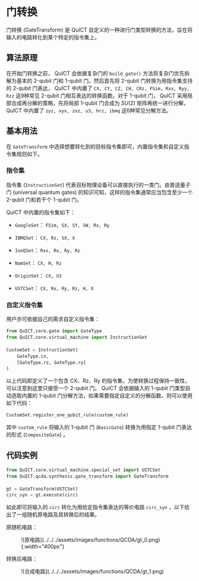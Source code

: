 # 门转换

门转换 (GateTransform) 是 QuICT 自定义的一种进行门类型转换的方法，旨在将输入的电路转化到某个特定的指令集上。

## 算法原理

在开始门转换之前， QuICT 会依据复杂门的 `build_gate()` 方法将复杂门优先拆解为基本的 2-qubit 门和 1-qubit 门。然后首先将 2-qubit 门转换为用指令集支持的 2-qubit 门表达， QuICT 中内置了 `CX, CY, CZ, CH, CRz, FSim, Rxx, Ryy, Rzz` 这9种常见 2-qubit 门相互表达的转换函数。对于 1-qubit 门， QuICT 采用局部合成再分解的策略，先将局部 1-qubit 门合成为 $SU(2)$ 矩阵再统一进行分解， QuICT 中内置了 `zyz, xyx, zxz, u3, hrz, ibmq` 这6种常见分解方法。

## 基本用法

在 `GateTransform` 中选择想要转化到的目标指令集即可，内置指令集和自定义指令集规则如下。

### 指令集

指令集 (`InstructionSet`) 代表目标物理设备可以直接执行的一类门。由普适量子门 (universal quantum gates) 的知识可知，这样的指令集通常应当包含至少一个 2-qubit 门和若干个 1-qubit 门。

QuICT 中内置的指令集如下：

- `GoogleSet`： `FSim, SX, SY, SW, Rx, Ry`

- `IBMQSet`： `CX, Rz, SX, X`

- `IonQSet`： `Rxx, Rx, Ry, Rz`

- `NamSet`： `CX, H, Rz`

- `OriginSet`： `CX, U3`

- `USTCSet`： `CX, Rx, Ry, Rz, H, X`

### 自定义指令集

用户亦可依据自己的需求自定义指令集：

``` python
from QuICT.core.gate import GateType
from QuICT.core.virtual_machine import InstructionSet

CustomSet = InstructionSet(
    GateType.cx,
    [GateType.rz, GateType.ry]
)
```

以上代码即定义了一个包含 CX、Rz、Ry 的指令集，为使转换过程保持一致性，可以注意到这里只接受一个 2-qubit 门。 QuICT 会依据输入的 1-qubit 门类型自动选取内置的 1-qubit 门分解方法，如果需要指定自定义的分解函数，则可以使用如下代码：

``` python
CustomSet.register_one_qubit_rule(custom_rule)
```

其中 `custom_rule` 将输入的 1-qubit 门 (`BasicGate`) 转换为用指定 1-qubit 门表达的形式 (`CompositeGate`) 。

## 代码实例

``` python
from QuICT.core.virtual_machine.special_set import USTCSet
from QuICT.qcda.synthesis.gate_transform import GateTransform

gt = GateTransform(USTCSet)
circ_syn = gt.execute(circ)
```

如此即可将输入的 `circ` 转化为用给定指令集表达的等价电路 `circ_syn` ，以下给出了一组随机原电路及其转换后的结果。

原随机电路：

<figure markdown>
![原电路](../../../assets/images/functions/QCDA/gt_0.png){:width="400px"}
</figure>

转换后电路：

<figure markdown>
![合成电路](../../../assets/images/functions/QCDA/gt_1.png)
</figure>